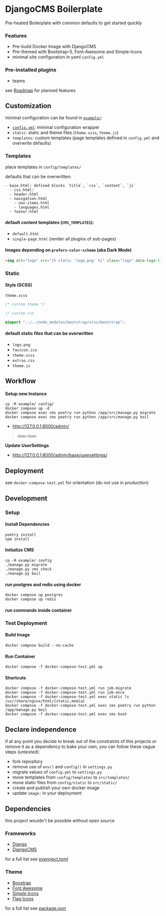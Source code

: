 # DjangoCMS Boilerplate

Pre-heated Boilerplate with common defaults to get started quickly

### Features

- Pre-build Docker Image with DjangoCMS
- Pre-themed with Bootstrap-5, Font-Awesome and Simple-Icons 
- minimal site configuration in yaml `config.yml`

### Pre-installed plugins
- teams

see [Roadmap](#1) for planned features

## Customization

minimal configuration can be found in [`example/`](example):

- [`config.yml`](example/config.yml): minimal configuration wrapper
- `static`: static and theme files (`theme.scss`, `theme.js`)
- `templates`: custom templates (page templates defined in `config.yml` and overwrite defaults)

### Templates

place templates in `config/templates/`

defaults that can be overwritten:

```
- base.html: defined blocks `title`, `css`, `content`, `js`
  - css.html: 
  - header.html
  - navigation.html
    - nav-items.html
    - languages.html
  - footer.html
```

#### default content templates (`CMS_TEMPLATES`):
- `default.html`
- `single-page.html` (render all plugins of sub-pages)


#### Images depending on `prefers-color-scheme` (aka Dark Mode) 
```html
<img alt="logo" src="{% static 'logo.png' %}" class="logo" data-logo-light="{% static 'logo.png' %}" data-logo-dark="{% static 'logo-dark.png' %}" />
```

### Static

#### Style (SCSS)

`theme.scss`
```scss
/* custom theme */

// custom css

@import "../../node_modules/bootstrap/scss/bootstrap";
```


#### default static files that can be overwritten

- `logo.png`
- `favicon.ico`
- `theme.scss` 
- `extras.css`
- `theme.js`

## Workflow

#### Setup new Instance
```
cp -R example/ config/
docker compose up -d
docker compose exec cms poetry run python /app/src/manage.py migrate
docker compose exec cms poetry run python /app/src/manage.py boil
```
- http://127.0.0.1:8000/admin/

> `demo`:`demo`

**Update UserSettings**
- http://127.0.0.1:8000/admin/base/usersettings/



## Deployment

see `docker-compose-test.yml` for orientation (do not use in production)

## Development

### Setup

#### Install Dependencies
```shell
poetry install
npm install
```

#### Initialize CMS
```shell
cp -R example/ config
./manage.py migrate
./manage.py cms check
./manage.py boil
```


#### run postgres and redis using docker
```shell
docker compose up postgres
docker compose up redis
```

#### run commands inside container

### Test Deployment

#### Build Image
```shell
docker compose build --no-cache
```

#### Run Container
```shell
docker compose -f docker-compose-test.yml up
```

#### Shortcuts
```shell
docker compose -f docker-compose-test.yml run job-migrate
docker compose -f docker-compose-test.yml run job-once
docker compose -f docker-compose-test.yml exec static ls /usr/share/nginx/html/{static,media}
docker compose -f docker-compose-test.yml exec cms poetry run python /app/manage.py boil
docker compose -f docker-compose-test.yml exec cms bash
```

## Declare independence

if at any point you decide to break out of the constraints of this projects or remove it as a dependency to bake your 
own, you can follow these vague steps (_untested_):

- fork repository 
- remove use of `env()` and `config()` in `settings.py`
- migrate values of `config.yml` to `settings.py`
- move templates from `config/templates` to `src/templates/`
- move static files from `config/static` to `src/static/`
- create and publish your own docker image
- update `image:` in your deployment



## Dependencies

this project wouldn't be possible without open source

### Frameworks
- [Django](https://github.com/django/django)
- [DjangoCMS](https://github.com/django-cms/django-cms)

for a full list see [pyproject.toml](pyproject.toml)

### Theme
- [Boostrap](https://github.com/twbs/bootstrap)
- [Font Awesome](https://github.com/FortAwesome/Font-Awesome)
- [Simple Icons](https://github.com/simple-icons/simple-icons)
- [Flag Icons](https://www.npmjs.com/package/flag-icons)

for a full list see [package.json](package.json)

